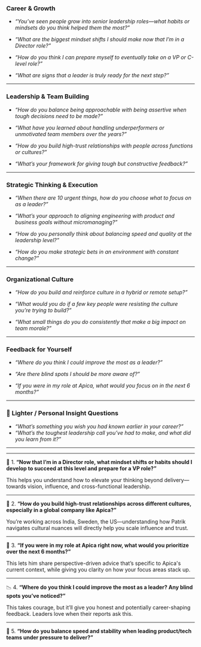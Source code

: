 
### **Career & Growth**

- _“You’ve seen people grow into senior leadership roles—what habits or mindsets do you think helped them the most?”_
    
- _“What are the biggest mindset shifts I should make now that I’m in a Director role?”_
    
- _“How do you think I can prepare myself to eventually take on a VP or C-level role?”_
    
- _“What are signs that a leader is truly ready for the next step?”_
    

---

###  **Leadership & Team Building**

- _“How do you balance being approachable with being assertive when tough decisions need to be made?”_
    
- _“What have you learned about handling underperformers or unmotivated team members over the years?”_
    
- _“How do you build high-trust relationships with people across functions or cultures?”_
    
- _“What’s your framework for giving tough but constructive feedback?”_
    

---

###  **Strategic Thinking & Execution**

- _“When there are 10 urgent things, how do you choose what to focus on as a leader?”_
    
- _“What’s your approach to aligning engineering with product and business goals without micromanaging?”_
    
- _“How do you personally think about balancing speed and quality at the leadership level?”_
    
- _“How do you make strategic bets in an environment with constant change?”_
    

---

###  **Organizational Culture**

- _“How do you build and reinforce culture in a hybrid or remote setup?”_
    
- _“What would you do if a few key people were resisting the culture you’re trying to build?”_
    
- _“What small things do you do consistently that make a big impact on team morale?”_
    

---

###  **Feedback for Yourself**

- _“Where do you think I could improve the most as a leader?”_
    
- _“Are there blind spots I should be more aware of?”_
    
- _“If you were in my role at Apica, what would you focus on in the next 6 months?”_
    

---

### 🍻 **Lighter / Personal Insight Questions**

- _“What’s something you wish you had known earlier in your career?”_
- _“What’s the toughest leadership call you’ve had to make, and what did you learn from it?”_
    

---













---

 🎯 1. **“Now that I’m in a Director role, what mindset shifts or habits should I develop to succeed at this level and prepare for a VP role?”**

This helps you understand how to elevate your thinking beyond delivery—towards vision, influence, and cross-functional leadership.

---

🤝 2. **“How do you build high-trust relationships across different cultures, especially in a global company like Apica?”**

You’re working across India, Sweden, the US—understanding how Patrik navigates cultural nuances will directly help you scale influence and trust.

---

 🧭 3. **“If you were in my role at Apica right now, what would you prioritize over the next 6 months?”**

This lets him share perspective-driven advice that’s specific to Apica's current context, while giving you clarity on how your focus areas stack up.

---

 📉 4. **“Where do you think I could improve the most as a leader? Any blind spots you’ve noticed?”**

This takes courage, but it’ll give you honest and potentially career-shaping feedback. Leaders love when their reports ask this.

---

 🧠 5. **“How do you balance speed and stability when leading product/tech teams under pressure to deliver?”**























